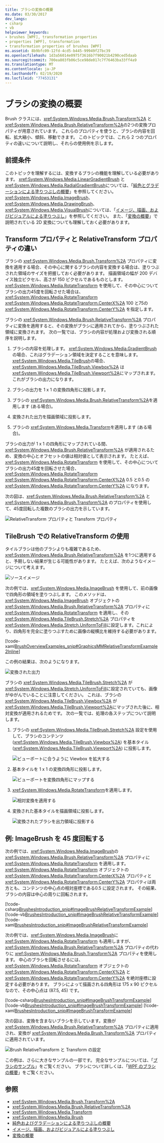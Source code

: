 ```yaml
---
title: ブラシの変換の概要
ms.date: 03/30/2017
dev_langs:
- csharp
- vb
helpviewer_keywords:
- brushes [WPF], transformation properties
- properties [WPF], transformation
- transformation properties of brushes [WPF]
ms.assetid: 8b9bfc09-12fd-4cd5-b445-99949f27bc39
ms.openlocfilehash: 1d3a56014e0975f3616b7f90021b4290ced5daab
ms.sourcegitcommit: 700ea803fb06c5ce98de017c7f76463ba33ff4a9
ms.translationtype: MT
ms.contentlocale: ja-JP
ms.lasthandoff: 02/19/2020
ms.locfileid: "77453131"
---
```

# <a name="brush-transformation-overview"></a>ブラシの変換の概要
Brush クラスには、<xref:System.Windows.Media.Brush.Transform%2A> と <xref:System.Windows.Media.Brush.RelativeTransform%2A>の2つの変換プロパティが用意されています。 これらのプロパティを使うと、ブラシの内容を回転、拡大縮小、傾斜、移動できます。 このトピックでは、これら 2 つのプロパティの違いについて説明し、それらの使用例を示します。  
  
<a name="prerequisites"></a>   
## <a name="prerequisites"></a>前提条件  
 このトピックを理解するには、変換するブラシの機能を理解している必要があります。 <xref:System.Windows.Media.LinearGradientBrush> と <xref:System.Windows.Media.RadialGradientBrush>については、「[純色とグラデーションによる塗りつぶしの概要](painting-with-solid-colors-and-gradients-overview.md)」を参照してください。 <xref:System.Windows.Media.ImageBrush>、<xref:System.Windows.Media.DrawingBrush>、<xref:System.Windows.Media.VisualBrush>については、「[イメージ、描画、およびビジュアルによる塗りつぶし](painting-with-images-drawings-and-visuals.md)」を参照してください。 また、「[変換の概要](transforms-overview.md)」で説明されている 2D 変換についても理解しておく必要があります。  
  
<a name="transformversusrelativetransform"></a>   
## <a name="differences-between-the-transform-and-relativetransform-properties"></a>Transform プロパティと RelativeTransform プロパティの違い  
 ブラシの <xref:System.Windows.Media.Brush.Transform%2A> プロパティに変換を適用する場合、その中心に関するブラシの内容を変換する場合は、塗りつぶされた領域のサイズを把握しておく必要があります。 描画領域の幅が 200 デバイス独立ピクセル、高さが 150 ピクセルであるものとします。  <xref:System.Windows.Media.RotateTransform> を使用して、その中心についてブラシの出力45度を回転させた場合は、<xref:System.Windows.Media.RotateTransform> <xref:System.Windows.Media.RotateTransform.CenterX%2A> 100 と75の <xref:System.Windows.Media.RotateTransform.CenterY%2A> を指定します。  
  
 ブラシの <xref:System.Windows.Media.Brush.RelativeTransform%2A> プロパティに変換を適用すると、その変換がブラシに適用されてから、塗りつぶされた領域に変換されます。 次の一覧では、ブラシの内容が処理および変換される順序を説明します。  
  
1. ブラシの内容を処理します。 <xref:System.Windows.Media.GradientBrush>の場合、これはグラデーション領域を決定することを意味します。 <xref:System.Windows.Media.TileBrush>の場合、<xref:System.Windows.Media.TileBrush.Viewbox%2A> は <xref:System.Windows.Media.TileBrush.Viewport%2A>にマップされます。 これがブラシの出力になります。  
  
2. ブラシの出力を 1 x 1 の変換四角形に投影します。  
  
3. ブラシの <xref:System.Windows.Media.Brush.RelativeTransform%2A>を適用します (ある場合)。  
  
4. 変換された出力を描画領域に投影します。  
  
5. ブラシの <xref:System.Windows.Media.Transform>を適用します (ある場合)。  
  
 ブラシの出力が 1 x 1 の四角形にマップされている間、<xref:System.Windows.Media.Brush.RelativeTransform%2A> が適用されるため、変換の中心とオフセットの値は相対値として表示されます。 たとえば、<xref:System.Windows.Media.RotateTransform> を使用して、その中心についてブラシの出力45度を回転させた場合、<xref:System.Windows.Media.RotateTransform> <xref:System.Windows.Media.RotateTransform.CenterX%2A> 0.5 と0.5 の <xref:System.Windows.Media.RotateTransform.CenterY%2A> になります。  
  
 次の図は、<xref:System.Windows.Media.Brush.RelativeTransform%2A> と <xref:System.Windows.Media.Brush.Transform%2A> のプロパティを使用して、45度回転した複数のブラシの出力を示しています。  
  
 ![RelativeTransform プロパティと Transform プロパティ](./media/graphicsmm-brushrelativetransform-transform-small.png "graphicsmm_brushrelativetransform_transform_small")  
  
<a name="relativetransformandtilebrush"></a>   
## <a name="using-relativetransform-with-a-tilebrush"></a>TileBrush での RelativeTransform の使用  
 タイルブラシは他のブラシよりも複雑であるため、<xref:System.Windows.Media.Brush.RelativeTransform%2A> を1つに適用すると、予期しない結果が生じる可能性があります。 たとえば、次のようなイメージについて考えます。  
  
 ![ソースイメージ](./media/graphicsmm-reltransform-1-original-image.jpg "graphicsmm_reltransform_1_original_image")  
  
 次の例では、<xref:System.Windows.Media.ImageBrush> を使用して、前の画像で四角形の領域を塗りつぶします。 このメソッドは、<xref:System.Windows.Media.ImageBrush> オブジェクトの <xref:System.Windows.Media.Brush.RelativeTransform%2A> プロパティに <xref:System.Windows.Media.RotateTransform> を適用し、その <xref:System.Windows.Media.TileBrush.Stretch%2A> プロパティを <xref:System.Windows.Media.Stretch.UniformToFill>に設定します。これにより、四角形を完全に塗りつぶすために画像の縦横比を維持する必要があります。  
  
 [!code-xaml[BrushOverviewExamples_snip#GraphicsMMRelativeTransformExample2Inline](~/samples/snippets/xaml/VS_Snippets_Wpf/BrushOverviewExamples_snip/XAML/RelativeTransformIllustration.xaml#graphicsmmrelativetransformexample2inline)]  
  
 この例の結果は、次のようになります。  
  
 ![変換された出力](./media/graphicsmm-reltransform-6-output.png "graphicsmm_reltransform_6_output")  
  
 ブラシの <xref:System.Windows.Media.TileBrush.Stretch%2A> が <xref:System.Windows.Media.Stretch.UniformToFill>に設定されていても、画像がゆがんでいることに注意してください。 これは、ブラシの <xref:System.Windows.Media.TileBrush.Viewbox%2A> が <xref:System.Windows.Media.TileBrush.Viewport%2A>にマップされた後に、相対変換が適用されるためです。 次の一覧では、処理の各ステップについて説明します。  
  
1. ブラシの <xref:System.Windows.Media.TileBrush.Stretch%2A> 設定を使用して、ブラシのコンテンツ (<xref:System.Windows.Media.TileBrush.Viewbox%2A>) を基本タイル (<xref:System.Windows.Media.TileBrush.Viewport%2A>) に投影します。  
  
     ![ビューポートに合うように Viewbox を拡大する](./media/graphicsmm-reltransform-2-viewbox-to-viewport.png "graphicsmm_reltransform_2_viewbox_to_viewport")  
  
2. 基本タイルを 1 x 1 の変換四角形に投影します。  
  
     ![ビューポートを変換四角形にマップする](./media/graphicsmm-reltransform-3-output-to-transform.png "graphicsmm_reltransform_3_output_to_transform")  
  
3. <xref:System.Windows.Media.RotateTransform>を適用します。  
  
     ![相対変換を適用する](./media/graphicsmm-reltransform-4-transform-rotate.png "graphicsmm_reltransform_4_transform_rotate")  
  
4. 変換された基本タイルを描画領域に投影します。  
  
     ![変換されたブラシを出力領域に投影する](./media/graphicsmm-reltransform-5-transform-to-output.png "graphicsmm_reltransform_5_transform_to_output")  
  
<a name="rotateexample"></a>   
## <a name="example-rotate-an-imagebrush-45-degrees"></a>例: ImageBrush を 45 度回転する  
 次の例では、<xref:System.Windows.Media.ImageBrush>の <xref:System.Windows.Media.Brush.RelativeTransform%2A> プロパティに <xref:System.Windows.Media.RotateTransform> を適用します。 <xref:System.Windows.Media.RotateTransform> オブジェクトの <xref:System.Windows.Media.RotateTransform.CenterX%2A> プロパティと <xref:System.Windows.Media.RotateTransform.CenterY%2A> プロパティは両方とも、コンテンツの中心点の相対座標である0.5 に設定されます。 その結果、ブラシの内容は中心の周りに回転されます。  
  
 [!code-csharp[BrushesIntroduction_snip#ImageBrushRelativeTransformExample](~/samples/snippets/csharp/VS_Snippets_Wpf/BrushesIntroduction_snip/CSharp/BrushTransformExample.cs#imagebrushrelativetransformexample)]
 [!code-vb[BrushesIntroduction_snip#ImageBrushRelativeTransformExample](~/samples/snippets/visualbasic/VS_Snippets_Wpf/BrushesIntroduction_snip/visualbasic/brushtransformexample.vb#imagebrushrelativetransformexample)]
 [!code-xaml[BrushesIntroduction_snip#ImageBrushRelativeTransformExample](~/samples/snippets/xaml/VS_Snippets_Wpf/BrushesIntroduction_snip/XAML/BrushTransformExample.xaml#imagebrushrelativetransformexample)]  
  
 次の例では、<xref:System.Windows.Media.ImageBrush>に <xref:System.Windows.Media.RotateTransform> も適用しますが、<xref:System.Windows.Media.Brush.RelativeTransform%2A> プロパティの代わりに <xref:System.Windows.Media.Brush.Transform%2A> プロパティを使用します。 中心のブラシを回転させるには、<xref:System.Windows.Media.RotateTransform> オブジェクトの <xref:System.Windows.Media.RotateTransform.CenterX%2A> と <xref:System.Windows.Media.RotateTransform.CenterY%2A> を絶対座標に設定する必要があります。 ブラシによって描画される四角形は 175 x 90 ピクセルなので、その中心点は (87.5, 45) です。  
  
 [!code-csharp[BrushesIntroduction_snip#ImageBrushTransformExample](~/samples/snippets/csharp/VS_Snippets_Wpf/BrushesIntroduction_snip/CSharp/BrushTransformExample.cs#imagebrushtransformexample)]
 [!code-vb[BrushesIntroduction_snip#ImageBrushTransformExample](~/samples/snippets/visualbasic/VS_Snippets_Wpf/BrushesIntroduction_snip/visualbasic/brushtransformexample.vb#imagebrushtransformexample)]
 [!code-xaml[BrushesIntroduction_snip#ImageBrushTransformExample](~/samples/snippets/xaml/VS_Snippets_Wpf/BrushesIntroduction_snip/XAML/BrushTransformExample.xaml#imagebrushtransformexample)]  
  
 次の図は、変換を含まないブラシを示しています。変換が <xref:System.Windows.Media.Brush.RelativeTransform%2A> プロパティに適用され、変換が <xref:System.Windows.Media.Brush.Transform%2A> プロパティに適用されています。  
  
 ![Brush RelativeTransform と Transform の設定](./media/wcpsdk-graphicsmm-transformandrelativetransform.png "wcpsdk_graphicsmm_transformandrelativetransform")  
  
 この例は、さらに大きなサンプルの一部です。 完全なサンプルについては、「[ブラシのサンプル](https://github.com/Microsoft/WPF-Samples/tree/master/Graphics/Brushes)」をご覧ください。 ブラシについて詳しくは、「[WPF のブラシの概要](wpf-brushes-overview.md)」をご覧ください。  
  
## <a name="see-also"></a>参照

- <xref:System.Windows.Media.Brush.Transform%2A>
- <xref:System.Windows.Media.Brush.RelativeTransform%2A>
- <xref:System.Windows.Media.Transform>
- <xref:System.Windows.Media.Brush>
- [純色およびグラデーションによる塗りつぶしの概要](painting-with-solid-colors-and-gradients-overview.md)
- [イメージ、描画、およびビジュアルによる塗りつぶし](painting-with-images-drawings-and-visuals.md)
- [変換の概要](transforms-overview.md)
